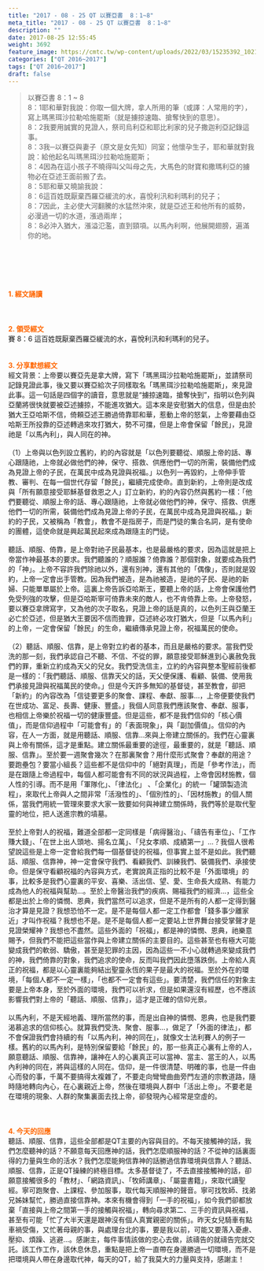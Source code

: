 ```yaml
---
title: "2017 - 08 - 25 QT 以賽亞書  8：1~8"
meta_title: "2017 - 08 - 25 QT 以賽亞書  8：1~8"
description: ""
date: 2017-08-25 12:55:45
weight: 3692
feature_image: https://cmtc.tw/wp-content/uploads/2022/03/15235392_10211799862337740_180693556567566654_o-1.webp
categories: ["QT 2016~2017"]
tags: ["QT 2016~2017"]
draft: false
---
```


<blockquote>以賽亞書 8：1 ~ 8<br />
8：1耶和華對我說：你取一個大牌，拿人所用的筆（或譯：人常用的字），寫上瑪黑珥沙拉勒哈施罷斯（就是擄掠速臨、搶奪快到的意思）。<br />
8：2我要用誠實的見證人，祭司烏利亞和耶比利家的兒子撒迦利亞記錄這事。<br />
8：3我─以賽亞與妻子（原文是女先知）同室；他懷孕生子，耶和華就對我說：給他起名叫瑪黑珥沙拉勒哈施罷斯；<br />
8：4因為在這小孩子不曉得叫父叫母之先，大馬色的財寶和撒瑪利亞的擄物必在亞述王面前搬了去。<br />
8：5耶和華又曉諭我說：<br />
8：6這百姓既厭棄西羅亞緩流的水，喜悅利汛和利瑪利的兒子；<br />
8：7因此，主必使大河翻騰的水猛然沖來，就是亞述王和他所有的威勢，必漫過一切的水道，漲過兩岸；<br />
8：8必沖入猶大，漲溢氾濫，直到頸項。以馬內利啊，他展開翅膀，遍滿你的地。</blockquote><br />
&nbsp;<br />
<br />
&nbsp;<br />
<br />
<span style="color: #ff6600;"><strong>1. </strong><strong>經文誦讀</strong></span><br />
<br />
<span style="color: #ff6600;"><strong> </strong></span><br />
<br />
<span style="color: #ff6600;"><strong>2. </strong><strong>領受經文<br />
</strong></span>賽 8：6 這百姓既厭棄西羅亞緩流的水，喜悅利汛和利瑪利的兒子。<br />
<br />
<br />
<span style="color: #ff6600;"><strong>3. 分享默想經文<br />
</strong></span>經文背景：上帝要以賽亞先是拿大牌，寫下「瑪黑珥沙拉勒哈施罷斯」，並請祭司記錄見證此事，後又要以賽亞給次子同樣取名「瑪黑珥沙拉勒哈施罷斯」，來見證此事。這一句話是四個字的讀音，意思就是“擄掠速臨，搶奪快到”，指明以色列與亞蘭將很快就要被亞述擄掠，不能進攻猶大。這本來是安慰猶大的信息，但是由於猶大王亞哈斯不信，倚頼亞述王勝過倚靠耶和華，惹動上帝的怒氣，上帝要藉由亞哈斯王所投靠的亞述轉過來攻打猶大，勢不可擋，但是上帝會保留「餘民」，見證祂是「以馬內利」，與人同在的神。<br />
<br />
（1）上帝與以色列設立舊約，約的內容就是「以色列要聽從、順服上帝的話、專心跟隨祂，上帝就必做他們的神，保守、搭救、供應他們一切的所需，裝備他們成為見證上帝的子民，在萬民中成為見證與祝福。」以色列一再毀約，上帝伸手管教、審判、在每一個世代存留「餘民」，繼續完成使命。直到新約，上帝則是改成與「所有願意接受耶穌基督救恩之人」訂立新約，約的內容仍然與舊約一樣：「他們要聽從、順服上帝的話、專心跟隨祂，上帝就必做他們的神，保守、搭救、供應他們一切的所需，裝備他們成為見證上帝的子民，在萬民中成為見證與祝福。」新約的子民，又被稱為「教會」，教會不是指房子，而是門徒的集合名詞，是有使命的團體，這使命就是興起萬民起來成為跟隨主的門徒。<br />
<br />
聽話、順服、倚靠，是上帝對祂子民最基本，也是最嚴格的要求，因為這就是把上帝當作神最基本的要求。我們聽誰的？順服誰？倚靠誰？那個對象，就要成為我們的「神」。上帝不容許我們除祂以外，還有別神，還有其他的「偶像」，否則就是毀約，上帝一定會出手管教。因為我們被造，是為祂被造，是祂的子民、是祂的新婦、只能單單屬於上帝。這裏上帝告訴亞哈斯王，要聽上帝的話，上帝會保護他們免受列強的攻擊，但是亞哈斯寧可倚靠未來的敵人，也不肯倚靠上帝。上帝發怒，要以賽亞拿牌寫字，又為他的次子取名，見證上帝的話是真的，以色列王與亞蘭王必亡於亞述，但是猶大王要因不信而擔罪，亞述終必攻打猶大，但是「以馬內利」的上帝，一定會保留「餘民」的生命，繼續傳承見證上帝，祝福萬民的使命。<br />
<br />
（2）聽話、順服、信靠，是上帝對立約者的基本，而且是嚴格的要求。當我們受洗的那一刻，我們承認自己不聽、不信、不從的罪，願意接受耶穌進到心裏赦免我們的罪，重新立約成為天父的兒女。我們受洗信主，立約的內容與整本聖經前後都是一樣的：「我們聽話、順服、信靠天父的話，天父便保護、看顧、裝備、使用我們承接見證與祝福萬民的使命。」但是今天許多無知的基督徒，甚至教會，卻把「新約」的內容改為「信徒要更多的聚會、課程、奉獻、服事…，上帝便要使我們在世成功、富足、長壽、健康、豐盛。」我個人同意我們應該聚會、奉獻、服事，也相信上帝樂於祝福一切的健康豐盛。但是這些，都不是我們信仰的「核心價值」，而是信仰過程中「可能會有」的「表面現象」，與「副加價值」。信仰的內容，在人一方面，就是用聽話、順服、信靠…來與上帝建立關係的。我們在心靈裏與上帝有關係，這才是重點。建立關係最重要的途徑，最重要的，就是「聽話、順服、信靠」。至於要一週聚會幾次？在那裏聚會？用什麼形式聚會？奉獻的用途？要跑壘包？要當小組長？這些都不是信仰中的「絕對真理」，而是「參考作法」，而是在跟隨上帝過程中，每個人都可能會有不同的狀況與過程，上帝會因材施教，個人性的引導。而不是用「軍隊化」、「律法化」 、「企業化」的統一「罐頭製造流程」，來取代上帝與人之間非常「活潑性的」、「個別性的」、「因材施教」的個人關係，當我們用統一管理來要求大家一致要如何與神建立關係時，我們等於是取代聖靈的地位，把人送進宗教的墳墓。<br />
<br />
至於上帝對人的祝福，難道全部都一定同樣是「病得醫治」、「禱告有車位」、「工作賺大錢」、「在世上出人頭地、揚名立萬」、「兒女孝順、成績第一」…？我個人很希望說這些是上帝一定會給我們每一個基督徒的祝福，但事實上並不是如此。我們聽話、順服、信靠神，神一定會保守我們、看顧我們、訓練我們、裝備我們、承接使命。但是保守看顧祝福的內容與方式，老實說真正指的比較不是「外面環境」的事，比較多是我們心靈裏的平安、喜樂、活出信、望、愛、生命長大成熟、有能力成為他人的祝福與幫助…。至於上帝醫治我們的疾病、賜福我們的經濟…，這些全都是出於上帝的憐憫、恩典，我們當然可以追求，但是不是所有的人都一定得到醫治才算是見證？我想恐怕不一定。是不是每個人都一定工作都會「錢多事少離家近」才叫作祝福？我想也不是。是不是每個人都一定要站上世界舞台接受掌聲才是見證榮耀神？我想也不盡然。這些外面的「祝福」，都是神的憐憫、恩典，祂樂意賜予，但我們不能把這些當作與上帝建立關係的主要目的。這些甚至也有極大可能變成我們的軟弱、驕傲，甚至是犯罪的主因，因為這些一不小心就轉過來變成我們的神，我們倚靠的對象，我們追求的使命，反而叫我們因此墮落跌倒。上帝給人真正的祝福，都是以心靈裏能夠結出聖靈永恆的果子是最大的祝福。至於外在的環境，「每個人都不一定一樣」，「也都不一定會有這些」。要清楚，我們信任的對象主要是上帝本身，至於外面的環境，我們可以祈求，但是如果還沒有經歷，也不應該影響我們對上帝的「聽話、順服、信靠」，這才是正確的信仰光景。<br />
<br />
以馬內利，不是天經地義、理所當然的事，而是出自神的憐憫、恩典，也是我們要渴慕追求的信仰核心。就算我們受洗、聚會、服事…，做足了「外面的律法」，都不會保證我們會持續的有「以馬內利，神的同在」，就像文士法利賽人的例子一樣。舊約的以馬內利，是特別保留要給「餘民」的，那一些真正心裏有上帝的人，願意聽話、順服、信靠神，讓神在人的心裏真正可以當神、當主、當王的人，以馬內利神的同在，將與這樣的人同在。信仰，是一件很清楚、明確的事，也是一件由心而發的事，千萬不要搞得太複雜了，不要走向彎彎曲曲旁門左道的宗教道路，隨時隨地轉向內心，在心裏親近上帝，然後在環境與人群中「活出上帝」。不要老是在環境的現象、人群的聚集裏面去找上帝，卻發現內心經常是空虛的。<br />
<br />
&nbsp;<br />
<br />
<span style="color: #ff6600;"><strong>4. 今天的回應<br />
</strong></span>聽話、順服、信靠，這些全部都是QT主要的內容與目的。不每天接觸神的話，我們怎麼聽神的話？不願意每天回應神的話，我們怎麼順服神的話？不從神的話裏面得的力量與生命的活水？我們怎麼能夠信靠神的話勝過信靠環境與信靠人？聽話、順服、信靠，正是QT操練的終極目標。太多基督徒了，不去直接接觸神的話，卻願意接觸很多的「教材」、「網路資訊」、「牧師講章」、「屬靈書籍」，來取代讀聖經。寧可跑聚會、上課程、參加服事，取代每天順服神的聲音。寧可找牧師、找弟兄姊妹幫忙，勝過直接信靠神。本來有機會得到「一手的祝福」，如今我們卻都放棄「直接與上帝之間第一手的接觸與祝福」，轉向尋求第二、三手的資訊與祝福，甚至有可能「忙了大半天還是跟神沒有個人真實親密的關係」。昨天女兒騎車有點車禍受傷，又忙著母親的事，與處理台北的事，要是我以前，可能又要落入憂慮、壓抑、煩躁、逃避…。感謝主，每件事情該做的忠心去做，該禱告的就禱告完就交託。該工作工作，該休息休息，重點是把上帝一直帶在身邊勝過一切環境，而不是把環境與人帶在身邊取代神，每天的QT，給了我莫大的力量與支持，感謝主！
        
